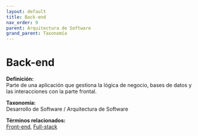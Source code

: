 ```yaml
---
layout: default
title: Back-end
nav_order: 9
parent: Arquitectura de Software
grand_parent: Taxonomía
---
```


# Back-end

**Definición:**  
Parte de una aplicación que gestiona la lógica de negocio, bases de datos y las interacciones con la parte frontal.

**Taxonomía:**  
Desarrollo de Software / Arquitectura de Software

**Términos relacionados:**  
[Front-end](https://maleniski.github.io/diccionario-angl-tec-mx/docs/taxonomia/desarrollo-de-software-/-arquitectura-de-software/front-end.html), [Full-stack](https://maleniski.github.io/diccionario-angl-tec-mx/docs/taxonomia/desarrollo-de-software-/-arquitectura-de-software/full-stack.html)
